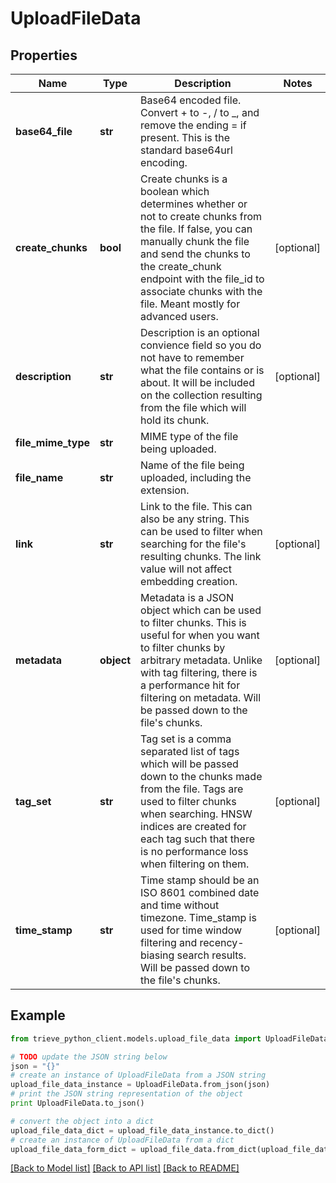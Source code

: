 # UploadFileData


## Properties

Name | Type | Description | Notes
------------ | ------------- | ------------- | -------------
**base64_file** | **str** | Base64 encoded file. Convert + to -, / to _, and remove the ending &#x3D; if present. This is the standard base64url encoding. | 
**create_chunks** | **bool** | Create chunks is a boolean which determines whether or not to create chunks from the file. If false, you can manually chunk the file and send the chunks to the create_chunk endpoint with the file_id to associate chunks with the file. Meant mostly for advanced users. | [optional] 
**description** | **str** | Description is an optional convience field so you do not have to remember what the file contains or is about. It will be included on the collection resulting from the file which will hold its chunk. | [optional] 
**file_mime_type** | **str** | MIME type of the file being uploaded. | 
**file_name** | **str** | Name of the file being uploaded, including the extension. | 
**link** | **str** | Link to the file. This can also be any string. This can be used to filter when searching for the file&#39;s resulting chunks. The link value will not affect embedding creation. | [optional] 
**metadata** | **object** | Metadata is a JSON object which can be used to filter chunks. This is useful for when you want to filter chunks by arbitrary metadata. Unlike with tag filtering, there is a performance hit for filtering on metadata. Will be passed down to the file&#39;s chunks. | [optional] 
**tag_set** | **str** | Tag set is a comma separated list of tags which will be passed down to the chunks made from the file. Tags are used to filter chunks when searching. HNSW indices are created for each tag such that there is no performance loss when filtering on them. | [optional] 
**time_stamp** | **str** | Time stamp should be an ISO 8601 combined date and time without timezone. Time_stamp is used for time window filtering and recency-biasing search results. Will be passed down to the file&#39;s chunks. | [optional] 

## Example

```python
from trieve_python_client.models.upload_file_data import UploadFileData

# TODO update the JSON string below
json = "{}"
# create an instance of UploadFileData from a JSON string
upload_file_data_instance = UploadFileData.from_json(json)
# print the JSON string representation of the object
print UploadFileData.to_json()

# convert the object into a dict
upload_file_data_dict = upload_file_data_instance.to_dict()
# create an instance of UploadFileData from a dict
upload_file_data_form_dict = upload_file_data.from_dict(upload_file_data_dict)
```
[[Back to Model list]](../README.md#documentation-for-models) [[Back to API list]](../README.md#documentation-for-api-endpoints) [[Back to README]](../README.md)


